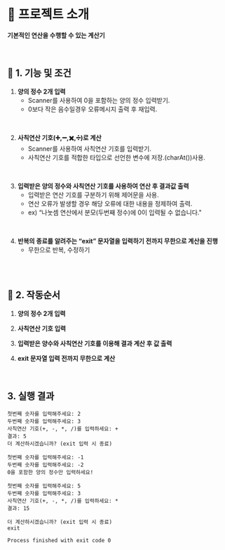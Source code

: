 # 🧮 프로젝트 소개
**기본적인 연산을 수행할 수 있는 계산기**

<br>

## 🧮 1. 기능 및 조건

1. **양의 정수 2개 입력**
   * Scanner를 사용하여 0을 포함하는 양의 정수 입력받기.
   * 0보다 작은 음수일경우 오류메시지 출력 후 재입력.
<br>
        
2. **사칙연산 기호(➕,➖,✖️,➗)로 계산**
    * Scanner를 사용하여 사칙연산 기호를 입력받기.
    * 사칙연산 기호를 적합한 타입으로 선언한 변수에 저장.(charAt())사용.
<br>

3. **입력받은 양의 정수와 사칙연산 기호를 사용하여 연산 후 결과값 출력**
    * 입력받은 연산 기호를 구분하기 위해 제어문을 사용.
    * 연산 오류가 발생할 경우 해당 오류에 대한 내용을 정제하여 출력.
    * ex) “나눗셈 연산에서 분모(두번째 정수)에 0이 입력될 수 없습니다."
<br>

4. **반복의 종료를 알려주는 “exit” 문자열을 입력하기 전까지 무한으로 계산을 진행**
    * 무한으로 반복, 수정하기
<br>

<br>

## 🧮 2. 작동순서

1. **양의 정수 2개 입력**

2. **사칙연산 기호 입력**

3. **입력받은 양수와 사칙연산 기호를 이용해 결과 계산 후 값 출력**

4. **exit 문자열 입력 전까지 무한으로 계산**

<br>

## 3. 실행 결과
```
첫번째 숫자를 입력해주세요: 2
두번째 숫자를 입력해주세요: 3
사칙연산 기호(+, -, *, /)를 입력하세요: +
결과: 5
더 계산하시겠습니까? (exit 입력 시 종료)

첫번째 숫자를 입력해주세요: -1
두번째 숫자를 입력해주세요: -2
0을 포함한 양의 정수만 입력하세요!

첫번째 숫자를 입력해주세요: 5
두번째 숫자를 입력해주세요: 3
사칙연산 기호(+, -, *, /)를 입력하세요: *
결과: 15

더 계산하시겠습니까? (exit 입력 시 종료)
exit

Process finished with exit code 0

```

<br><br>














